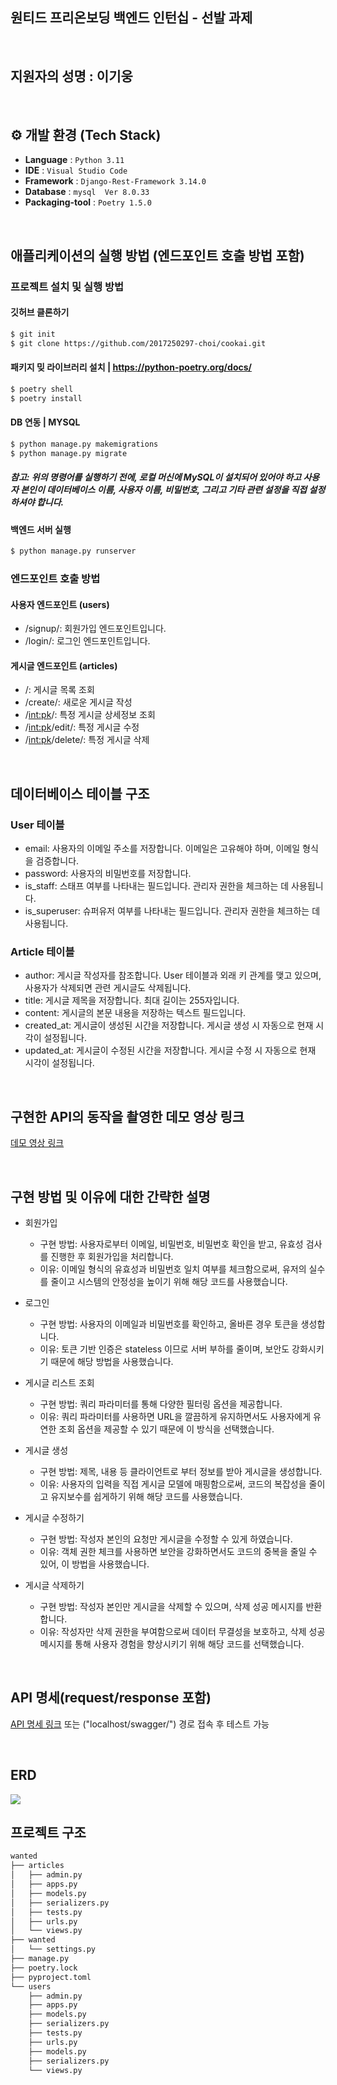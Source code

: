 ## 원티드 프리온보딩 백엔드 인턴십 - 선발 과제
<br>

## 지원자의 성명 : 이기웅
<br>

## ⚙️ 개발 환경 (Tech Stack)

- **Language** : `Python 3.11`
- **IDE** : `Visual Studio Code`
- **Framework** : `Django-Rest-Framework 3.14.0`
- **Database** : `mysql  Ver 8.0.33`
- **Packaging-tool** : `Poetry 1.5.0`

<br>

## 애플리케이션의 실행 방법 (엔드포인트 호출 방법 포함)

###  프로젝트 설치 및 실행 방법

#### 깃허브 클론하기

```bash
$ git init
$ git clone https://github.com/2017250297-choi/cookai.git
```

#### 패키지 밎 라이브러리 설치 | https://python-poetry.org/docs/

```bash
$ poetry shell
$ poetry install
```

#### DB 연동 | MYSQL

```bash
$ python manage.py makemigrations
$ python manage.py migrate
```
##### 참고: 위의 명령어를 실행하기 전에, 로컬 머신에 MySQL이 설치되어 있어야 하고 사용자 본인이 데이터베이스 이름, 사용자 이름, 비밀번호, 그리고 기타 관련 설정을 직접 설정하셔야 합니다. 

#### 백엔드 서버 실행

```bash
$ python manage.py runserver
```

### 엔드포인트 호출 방법
#### 사용자 엔드포인트 (users)
- /signup/: 회원가입 엔드포인트입니다.
- /login/: 로그인 엔드포인트입니다.

#### 게시글 엔드포인트 (articles)
- /: 게시글 목록 조회
- /create/: 새로운 게시글 작성
- /<int:pk>/: 특정 게시글 상세정보 조회
- /<int:pk>/edit/: 특정 게시글 수정
- /<int:pk>/delete/: 특정 게시글 삭제

<br>

## 데이터베이스 테이블 구조
### User 테이블
- email: 사용자의 이메일 주소를 저장합니다. 이메일은 고유해야 하며, 이메일 형식을 검증합니다.
- password: 사용자의 비밀번호를 저장합니다.
- is_staff: 스태프 여부를 나타내는 필드입니다. 관리자 권한을 체크하는 데 사용됩니다.
- is_superuser: 슈퍼유저 여부를 나타내는 필드입니다. 관리자 권한을 체크하는 데 사용됩니다.
### Article 테이블
- author: 게시글 작성자를 참조합니다. User 테이블과 외래 키 관계를 맺고 있으며, 사용자가 삭제되면 관련 게시글도 삭제됩니다.
- title: 게시글 제목을 저장합니다. 최대 길이는 255자입니다.
- content: 게시글의 본문 내용을 저장하는 텍스트 필드입니다.
- created_at: 게시글이 생성된 시간을 저장합니다. 게시글 생성 시 자동으로 현재 시각이 설정됩니다.
- updated_at: 게시글이 수정된 시간을 저장합니다. 게시글 수정 시 자동으로 현재 시각이 설정됩니다.

<br>

## 구현한 API의 동작을 촬영한 데모 영상 링크
[데모 영상 링크](https://youtu.be/uPokqOlJSJE)


<br>

## 구현 방법 및 이유에 대한 간략한 설명

- 회원가입
    - 구현 방법: 사용자로부터 이메일, 비밀번호, 비밀번호 확인을 받고, 유효성 검사를 진행한 후 회원가입을 처리합니다.
    - 이유: 이메일 형식의 유효성과 비밀번호 일치 여부를 체크함으로써, 유저의 실수를 줄이고 시스템의 안정성을 높이기 위해 해당 코드를 사용했습니다.

- 로그인

    - 구현 방법: 사용자의 이메일과 비밀번호를 확인하고, 올바른 경우 토큰을 생성합니다.
    - 이유: 토큰 기반 인증은 stateless 이므로 서버 부하를 줄이며, 보안도 강화시키기 때문에 해당 방법을 사용했습니다.
- 게시글 리스트 조회
    - 구현 방법: 쿼리 파라미터를 통해 다양한 필터링 옵션을 제공합니다.
    - 이유: 쿼리 파라미터를 사용하면 URL을 깔끔하게 유지하면서도 사용자에게 유연한 조회 옵션을 제공할 수 있기 때문에 이 방식을 선택했습니다.
- 게시글 생성
    - 구현 방법: 제목, 내용 등 클라이언트로 부터 정보를 받아 게시글을 생성합니다.
    - 이유: 사용자의 입력을 직접 게시글 모델에 매핑함으로써, 코드의 복잡성을 줄이고 유지보수를 쉽게하기 위해 해당 코드를 사용했습니다.
- 게시글 수정하기
    - 구현 방법: 작성자 본인의 요청만 게시글을 수정할 수 있게 하였습니다.
    - 이유: 객체 권한 체크를 사용하면 보안을 강화하면서도 코드의 중복을 줄일 수 있어, 이 방법을 사용했습니다.
- 게시글 삭제하기
    - 구현 방법: 작성자 본인만 게시글을 삭제할 수 있으며, 삭제 성공 메시지를 반환합니다.
    - 이유: 작성자만 삭제 권한을 부여함으로써 데이터 무결성을 보호하고, 삭제 성공 메시지를 통해 사용자 경험을 향상시키기 위해 해당 코드를 선택했습니다.

<br>

## API 명세(request/response 포함)

[API 명세 링크](https://woongpang.notion.site/56e0b174982e405aad7d193f33d3242b?v=05cf3fc37de7435980aa509232b5e8c2&pvs=4)
또는 ("localhost/swagger/") 경로 접속 후 테스트 가능

<br>

## ERD

<img src = "https://i.postimg.cc/RVphYG6j/Untitled-1.png">



## 프로젝트 구조
```markdown
wanted
├── articles
│   ├── admin.py
│   ├── apps.py
│   ├── models.py
│   ├── serializers.py
│   ├── tests.py
│   ├── urls.py
│   └── views.py
├── wanted
│   └── settings.py
├── manage.py
├── poetry.lock
├── pyproject.toml
└── users
    ├── admin.py
    ├── apps.py
    ├── models.py
    ├── serializers.py
    ├── tests.py
    ├── urls.py
    ├── models.py
    ├── serializers.py
    └── views.py
```